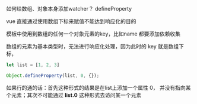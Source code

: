 如何给数组、对象本身添加watcher？ defineProperty

vue
 直接通过使用数组下标来赋值不能达到响应化的目的

模板中使用到数组的任何一个对象元素的key，比如name 都要添加依赖收集

数组的元素为基本类型时，无法进行响应化处理，因为此时的 key 就是数组下标，
```js
let list = [1, 2, 3]

Object.defineProperty(list, 0, {}); 
```
如果行的通的话：首先这种形式的结果是在list上添加一个属性 0， 并没有指向某个元素；其次不可能通过 **list.0** 这种形式去访问某一个元素